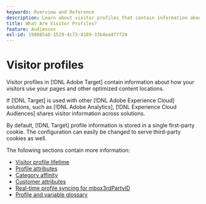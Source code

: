 ```yaml
---
keywords: Overview and Reference
description: Learn about visitor profiles that contain information about how your visitors use your pages and other optimized content locations.
title: What Are Visitor Profiles?
feature: Audiences
exl-id: 199085a6-1519-4c73-8189-33b4ea4fff24
---
```

# Visitor profiles

Visitor profiles in [!DNL Adobe Target] contain information about how your visitors use your pages and other optimized content locations.

If [!DNL Target] is used with other [!DNL Adobe Experience Cloud] solutions, such as [!DNL Adobe Analytics], [!DNL Experience Cloud Audiences] shares visitor information across solutions.

By default, [!DNL Target] profile information is stored in a single first-party cookie. The configuration can easily be changed to serve third-party cookies as well.

The following sections contain more information:

- [Visitor profile lifetime](visitor-profile-lifetime.md)
- [Profile attributes](profile-parameters.md)
- [Category affinity](category-affinity.md)
- [Customer attributes](working-with-customer-attributes.md)
- [Real-time profile syncing for mbox3rdPartyID](3rd-party-id.md)
- [Profile and variable glossary](variables-profiles-parameters-methods.md)
